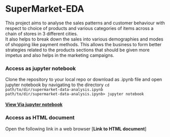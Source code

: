 # SuperMarket-EDA

This project aims to analyse the sales patterns and customer behaviour with respect to choice of products and various categories of items across
a chain of stores in  3 different cities.<br/>
It also helps to break down the sales into various demographies and modes of shopping like payment methods.
This allows the business to form better strategies related to the products sections that should be given more impetus and also helps in the marketing campaigns.


### Access as jupyter notebook
Clone the repository to your local repo or download as .ipynb file and open jupyter notebook by navigating to the directory
`cd path/to/dir/supermarket-data-analysis.ipynb`<br/>
`path/to/dir/supermarket-data-analysis.ipynb> jupyter notebook`<br/><br/>
[**View Via jupyter notebook**](https://github.com/kaustav202/superMarket-EDA-sales_prediction/blob/main/supermarket-data-analysis.ipynb)

### Access as HTML document
Open the following link in a web browser
[**Link to HTML document**]
